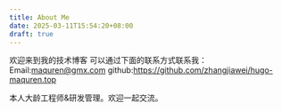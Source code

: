 ```yaml
---
title: About Me
date: 2025-03-11T15:54:20+08:00
draft: true
---
```

欢迎来到我的技术博客
可以通过下面的联系方式联系我：
Email:maquren@gmx.com
github:https://github.com/zhangjiawei/hugo-maquren.top

本人大龄工程师&研发管理。欢迎一起交流。
